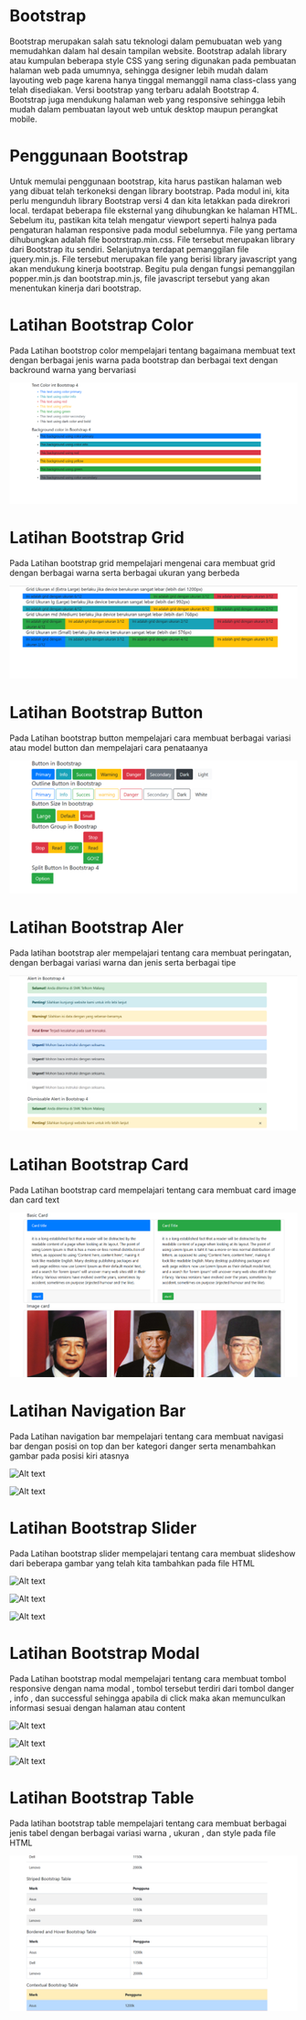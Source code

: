 # Bootstrap
Bootstrap merupakan salah satu teknologi dalam pemubuatan web yang memudahkan dalam hal desain tampilan website. Bootstrap adalah library atau kumpulan beberapa style CSS yang sering digunakan pada pembuatan halaman web pada umumnya, sehingga designer lebih mudah dalam layouting web page karena hanya tinggal memanggil nama class-class yang telah disediakan. Versi bootstrap yang terbaru adalah Bootstrap 4. Bootstrap juga mendukung halaman web yang responsive sehingga lebih mudah dalam pembuatan layout web untuk desktop maupun perangkat mobile. 

# Penggunaan Bootstrap

Untuk memulai penggunaan bootstrap, kita harus pastikan halaman web yang dibuat telah terkoneksi dengan library bootstrap. Pada modul ini, kita perlu mengunduh library Bootstrap versi 4 dan kita letakkan pada direkrori local. terdapat beberapa file eksternal yang dihubungkan ke halaman HTML. Sebelum itu, pastikan kita telah mengatur viewport seperti halnya pada pengaturan halaman responsive pada modul sebelumnya. File yang pertama dihubungkan adalah file bootrstrap.min.css. File tersebut merupakan library dari Bootstrap itu sendiri. Selanjutnya terdapat pemanggilan file jquery.min.js. File tersebut merupakan file yang berisi library javascript yang akan mendukung kinerja bootstrap. Begitu pula dengan fungsi pemanggilan popper.min.js dan bootstrap.min.js, file javascript tersebut yang akan menentukan kinerja dari bootstrap. 

# Latihan Bootstrap Color 

Pada Latihan bootstrop color mempelajari tentang bagaimana membuat text dengan berbagai jenis warna pada bootstrap dan berbagai text dengan backround warna yang bervariasi

![Alt text](https://github.com/sofiaij/Bootstrap/blob/master/b1.PNG)

# Latihan Bootstrap Grid 

Pada Latihan bootstrap grid mempelajari mengenai cara membuat grid dengan berbagai warna serta berbagai ukuran yang berbeda

![Alt text](https://github.com/sofiaij/Bootstrap/blob/master/b2.PNG)

# Latihan Bootstrap Button

Pada Latihan bootstrap button mempelajari cara membuat berbagai variasi atau model button dan mempelajari cara penataanya 

![Alt text](https://github.com/sofiaij/Bootstrap/blob/master/b3.PNG)

# Latihan Bootstrap Aler

Pada latihan bootstrap aler mempelajari tentang cara membuat peringatan, dengan berbagai variasi warna dan jenis serta berbagai tipe

![Alt text](https://github.com/sofiaij/Bootstrap/blob/master/b4.PNG)

# Latihan Bootstrap Card 

Pada Latihan bootstrap card mempelajari tentang cara membuat card image dan card text 

![Alt text](https://github.com/sofiaij/Bootstrap/blob/master/b5.PNG)

# Latihan Navigation Bar 

Pada Latihan navigation bar mempelajari tentang cara membuat navigasi bar dengan posisi on top dan ber kategori danger serta menambahkan gambar pada posisi kiri atasnya

![Alt text](https://github.com/sofiaij/Bootstrap/blob/master/b61.PNG)

![Alt text](https://github.com/sofiaij/Bootstrap/blob/master/b62.PNG)

# Latihan Bootstrap Slider

Pada Latihan bootstrap slider mempelajari tentang cara membuat slideshow dari beberapa gambar yang telah kita tambahkan pada file HTML

![Alt text](https://github.com/sofiaij/Bootstrap/blob/master/b71.PNG)

![Alt text](https://github.com/sofiaij/Bootstrap/blob/master/b72.PNG)

![Alt text](https://github.com/sofiaij/Bootstrap/blob/master/b73.PNG)

# Latihan Bootstrap Modal

Pada Latihan bootstrap modal mempelajari tentang cara membuat tombol responsive dengan nama modal , tombol tersebut terdiri dari tombol danger , info , dan successful sehingga apabila di click maka akan memunculkan informasi sesuai dengan halaman atau content 

![Alt text](https://github.com/sofiaij/Bootstrap/blob/master/b81.PNG)

![Alt text](https://github.com/sofiaij/Bootstrap/blob/master/b82.PNG)

![Alt text](https://github.com/sofiaij/Bootstrap/blob/master/b83.PNG)

# Latihan Bootstrap Table 

Pada latihan bootstrap table mempelajari tentang cara membuat berbagai jenis tabel dengan berbagai variasi warna , ukuran , dan style pada file HTML

![Alt text](https://github.com/sofiaij/Bootstrap/blob/master/b9.PNG)
